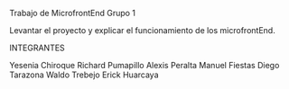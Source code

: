 Trabajo de MicrofrontEnd Grupo 1

Levantar el proyecto y explicar el funcionamiento de los microfrontEnd.

INTEGRANTES

Yesenia Chiroque
Richard Pumapillo
Alexis Peralta
Manuel Fiestas
Diego Tarazona
Waldo Trebejo
Erick Huarcaya
